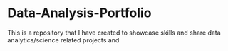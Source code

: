 # Data-Analysis-Portfolio
This is a repository that I have created to showcase skills and share data analytics/science related projects and
